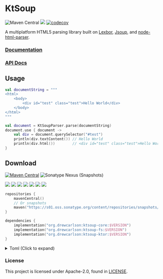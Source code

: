 # KtSoup

![Maven Central](https://img.shields.io/maven-central/v/org.drewcarlson/ktsoup-core-jvm?label=maven&color=blue)
![](https://github.com/DrewCarlson/KtSoup/workflows/Tests/badge.svg)
[![codecov](https://codecov.io/gh/DrewCarlson/KtSoup/branch/main/graph/badge.svg?token=BTQ8XQOD86)](https://codecov.io/gh/DrewCarlson/KtSoup)

A multiplatform HTML5 parsing library built on [Lexbor](https://github.com/lexbor/lexbor), [Jsoup](https://jsoup.org/), and [node-html-parser](https://github.com/taoqf/node-html-parser).

### [Documentation](https://drewcarlson.github.io/KtSoup/latest/)
### [API Docs](https://drewcarlson.github.io/KtSoup/latest/kdoc/)

## Usage

```kotlin
val documentString = """
<html>
    <body>
        <div id="test" class="test">Hello World</div>
    </body>
</html>
"""

val document = KtSoupParser.parse(documentString)
document.use { document ->
    val div = document.querySelector("#test")
    println(div.textContent()) // Hello World
    println(div.html())        // <div id="test" class="test">Hello World</div>
}

```

## Download

[![Maven Central](https://img.shields.io/maven-central/v/org.drewcarlson/ktsoup-core-jvm?label=maven&color=blue)](https://search.maven.org/search?q=g:org.drewcarlson%20a:ktsoup-*)
![Sonatype Nexus (Snapshots)](https://img.shields.io/nexus/s/org.drewcarlson/ktsoup-core-jvm?server=https%3A%2F%2Fs01.oss.sonatype.org)

![](https://img.shields.io/static/v1?label=&message=Platforms&color=grey)
![](https://img.shields.io/static/v1?label=&message=Js&color=blue)
![](https://img.shields.io/static/v1?label=&message=Jvm&color=blue)
![](https://img.shields.io/static/v1?label=&message=Linux&color=blue)
![](https://img.shields.io/static/v1?label=&message=macOS&color=blue)
![](https://img.shields.io/static/v1?label=&message=Windows&color=blue)
![](https://img.shields.io/static/v1?label=&message=iOS&color=blue)

```kotlin
repositories {
    mavenCentral()
    // Or snapshots
    maven("https://s01.oss.sonatype.org/content/repositories/snapshots/")
}

dependencies {
    implementation("org.drewcarlson:ktsoup-core:$VERSION")
    implementation("org.drewcarlson:ktsoup-fs:$VERSION")
    implementation("org.drewcarlson:ktsoup-ktor:$VERSION")
}
```

<details>
<summary>Toml (Click to expand)</summary>

```toml
[versions]
ktsoup = "1.0.0-SNAPSHOT"

[libraries]
ktsoup-core = { module = "org.drewcarlson:ktsoup-core", version.ref = "ktsoup" }
ktsoup-fs = { module = "org.drewcarlson:ktsoup-fs", version.ref = "ktsoup" }
ktsoup-ktor = { module = "org.drewcarlson:ktsoup-ktor", version.ref = "ktsoup" }
```
</details>


### License

This project is licensed under Apache-2.0, found in [LICENSE](LICENSE).
